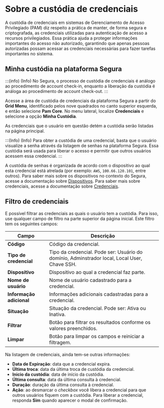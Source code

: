 # Sobre a custódia de credenciais

A custódia de credenciais em sistemas de Gerenciamento de Acesso Privilegiado (PAM) diz respeito a prática de manter, de forma segura e criptografada, as credenciais utilizadas para autenticação de acesso a recursos privilegiados. Essa prática ajuda a proteger informações importantes do acesso não autorizado, garantindo que apenas pessoas autorizadas possam acessar as credenciais necessárias para fazer tarefas importantes no sistema.

## Minha custódia na plataforma Segura

:::(info) (Info)
No Segura, o processo de custódia de credenciais é análogo ao procedimento de account check-in, enquanto a liberação da custódia é análoga ao procedimento de account check-out.
:::

Acesse a área de custódia de credenciais da plataforma Segura a partir do **Grid Menu**, identificado pelos nove quadrados no canto superior esquerda, e então selecione **Pam Core**. No menu lateral, localize **Credenciais** e selecione a opção **Minha Custódia**.

As credenciais que o usuário em questão detém a custódia serão listadas na página principal.

:::(Info) (Info)
Para obter a custódia de uma credencial, basta que o usuário visualize a senha através da listagem de senhas na plataforma Segura. Essa custódia será usada para liberar o acesso e permitir que outros usuários acessem essa credencial.
:::

A custódia de senhas é organizada de acordo com o dispositivo ao qual esta credencial está atrelada (por exemplo: `AWS`, `100.66.120.101`, entre outros). Para saber mais sobre os dispositivos no contexto do Segura, acesse a documentação sobre [Dispositivos](/v4/docs/pt/devices). Para saber mais sobre credenciais, acesse a documentação sobre [Credenciais](/v4/docs/pt/pam-credentials).

## Filtro de credenciais

E possível filtrar as credenciais as quais o usuário tem a custódia. Para isso, use qualquer campo de filtro na parte superior da página inicial. Este filtro tem os seguintes campos:

| Campo | Descrição |
| --- | --- |
| **Código** | Código da credencial. |
| **Tipo de credencial** | Tipo da credencial. Pode ser: Usuário do domínio, Adminstrador local, Local User, Chave SSH. |
| **Dispositivo** | Dispositivo ao qual a credencial faz parte. |
| **Nome de usuário** | Nome de usuário cadastrado para a credencial. |
| **Informação adicional** | Informações adicionais cadastradas para a credencial. |
| **Situação** | Situação da credencial. Pode ser: Ativa ou Inativa. |
| **Filtrar** | Botão para filtrar os resultados conforme os valores preenchidos. |
| **Limpar** | Botão para limpar os campos e reiniciar a filtragem. |

Na listagem de credenciais, ainda tem-se outras informações:

- **Data de Expiração**: data que a credencial expira.
- **Última troca**: data da última troca de custódia da credencial.
- **Inicio da custódia**: data de início da custódia.
- **Última consulta**: data da última consulta à credencial.
- **Duração**: duração da última consulta à credencial.
- **Ação**: ao desmarcar o *checkbox* você libera a credencial para que outros usuários fiquem com a custódia. Para liberar a credencial, responda **Sim** quando aparecer o modal de confirmação.